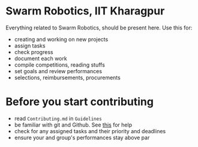 # Swarm Robotics, IIT Kharagpur
Everything related to Swarm Robotics, should be present here. Use this for:
* creating and working on new projects
* assign tasks
* check progress
* document each work
* compile competitions, reading stuffs
* set goals and review performances
* selections, reimbursements, procurements

# Before you start contributing
* read `Contributing.md` in `Guidelines`
* be familiar with git and Github. See [this](https://in.udacity.com/course/how-to-use-git-and-github--ud775-india) for help
* check for any assigned tasks and their priority and deadlines
* ensure your and group's performances stay above par
